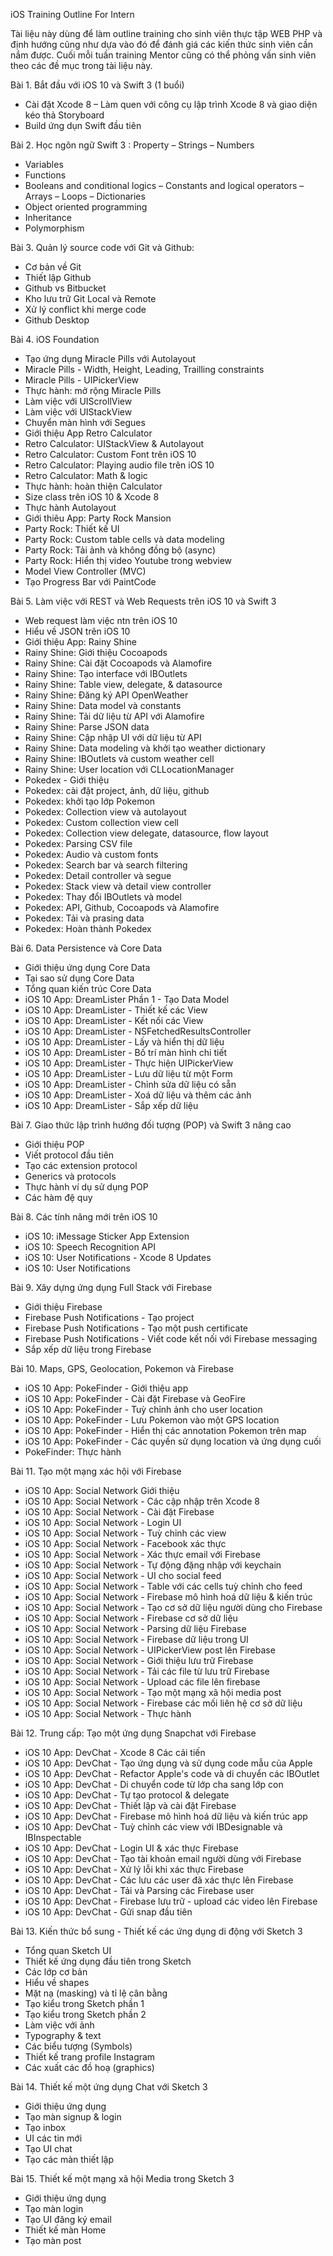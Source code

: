 iOS Training Outline For Intern

Tài liệu này dùng để làm outline training cho sinh viên thực tập WEB PHP và định hướng cũng như dựa vào đó để đánh giá các 
kiến thức sinh viên cần nắm được. 
Cuối mỗi tuần training Mentor cũng có thể phỏng vấn sinh viên theo các đề mục trong tài liệu này.

Bài 1. Bắt đầu với iOS 10 và Swift 3 (1 buổi)
- Cài đặt Xcode 8
– Làm quen với công cụ lập trình Xcode 8 và giao diện kéo thả Storyboard 
- Build ứng dụn Swift đầu tiên

Bài 2. Học ngôn ngữ Swift 3 : 
Property 
– Strings
– Numbers
- Variables
- Functions
- Booleans and conditional logics
– Constants and logical operators
– Arrays
– Loops
– Dictionaries
- Object oriented programming
- Inheritance
- Polymorphism

Bài 3. Quản lý source code với Git và Github:
- Cơ bản về Git
- Thiết lập Github
- Github vs Bitbucket
- Kho lưu trữ Git Local và Remote
- Xử lý conflict khi merge code
- Github Desktop

Bài 4. iOS Foundation
- Tạo ứng dụng Miracle Pills với Autolayout
- Miracle Pills - Width, Height, Leading, Trailling constraints
- Miracle Pills - UIPickerView
- Thực hành: mở rộng Miracle Pills
- Làm việc với UIScrollView
- Làm việc với UIStackView
- Chuyển màn hình với Segues
- Giới thiệu App Retro Calculator
- Retro Calculator: UIStackView & Autolayout
- Retro Calculator: Custom Font trên iOS 10
- Retro Calculator: Playing audio file trên iOS 10
- Retro Calculator: Math & logic
- Thực hành: hoàn thiện Calculator
- Size class trên iOS 10 & Xcode 8
- Thực hành Autolayout
- Giới thiêu App: Party Rock Mansion
- Party Rock: Thiết kế UI
- Party Rock: Custom table cells và data modeling
- Party Rock: Tải ảnh và không đồng bộ (async)
- Party Rock: Hiển thị video Youtube trong webview
- Model View Controller (MVC)
- Tạo Progress Bar với PaintCode

Bài 5. Làm việc với REST và Web Requests trên iOS 10 và Swift 3
- Web request làm việc ntn trên iOS 10
- Hiểu về JSON trên iOS 10
- Giới thiệu App: Rainy Shine
- Rainy Shine: Giới thiệu Cocoapods
- Rainy Shine: Cài đặt Cocoapods và Alamofire
- Rainy Shine: Tạo interface với IBOutlets
- Rainy Shine: Table view, delegate, & datasource 
- Rainy Shine: Đăng ký API OpenWeather
- Rainy Shine: Data model và constants 
- Rainy Shine: Tải dữ liệu từ API với Alamofire
- Rainy Shine: Parse JSON data
- Rainy Shine: Cập nhập UI với dữ liệu từ API
- Rainy Shine: Data modeling và khởi tạo weather dictionary 
- Rainy Shine: IBOutlets và custom weather cell
- Rainy Shine: User location với CLLocationManager
- Pokedex - Giới thiệu 
- Pokedex: cài đặt project, ảnh, dữ liệu, github
- Pokedex: khởi tạo lớp Pokemon
- Pokedex: Collection view và autolayout
- Pokedex: Custom collection view cell
- Pokedex: Collection view delegate, datasource, flow layout
- Pokedex: Parsing CSV file
- Pokedex: Audio và custom fonts
- Pokedex: Search bar và search filtering
- Pokedex: Detail controller và segue
- Pokedex: Stack view và detail view controller
- Pokedex: Thay đổi IBOutlets và model
- Pokedex: API, Github, Cocoapods và Alamofire
- Pokedex: Tải và prasing data
- Pokedex: Hoàn thành Pokedex

Bài 6. Data Persistence và Core Data
- Giới thiệu ứng dụng Core Data
- Tại sao sử dụng Core Data
- Tổng quan kiến trúc Core Data
- iOS 10 App: DreamLister Phần 1 - Tạo Data Model
- iOS 10 App: DreamLister - Thiết kế các View
- iOS 10 App: DreamLister - Kết nối các View
- iOS 10 App: DreamLister - NSFetchedResultsController
- iOS 10 App: DreamLister - Lấy và hiển thị dữ liệu
- iOS 10 App: DreamLister - Bố trí màn hình chi tiết
- iOS 10 App: DreamLister - Thực hiện UIPickerView
- iOS 10 App: DreamLister - Lưu dữ liệu từ một Form
- iOS 10 App: DreamLister - Chỉnh sửa dữ liệu có sẵn
- iOS 10 App: DreamLister - Xoá dữ liệu và thêm các ảnh
- iOS 10 App: DreamLister - Sắp xếp dữ liệu

Bài 7. Giao thức lập trình hướng đối tượng (POP) và Swift 3 nâng cao
- Giới thiệu POP
- Viết protocol đầu tiên
- Tạo các extension protocol 
- Generics và protocols 
- Thực hành ví dụ sử dụng POP
- Các hàm đệ quy

Bài 8. Các tính năng mới trên iOS 10
- iOS 10: iMessage Sticker App Extension 
- iOS 10: Speech Recognition API
- iOS 10: User Notifications - Xcode 8 Updates
- iOS 10: User Notifications

Bài 9. Xây dựng ứng dụng Full Stack với Firebase
- Giới thiệu Firebase 
- Firebase Push Notifications - Tạo project
- Firebase Push Notifications - Tạo một push certificate
- Firebase Push Notifications - Viết code kết nối với Firebase messaging
- Sắp xếp dữ liệu trong Firebase

Bài 10. Maps, GPS, Geolocation, Pokemon và Firebase 
- iOS 10 App: PokeFinder - Giới thiệu app
- iOS 10 App: PokeFinder - Cài đặt Firebase và GeoFire
- iOS 10 App: PokeFinder - Tuỳ chỉnh ảnh cho user location
- iOS 10 App: PokeFinder - Lưu Pokemon vào một GPS location 
- iOS 10 App: PokeFinder - Hiển thị các annotation Pokemon trên map
- iOS 10 App: PokeFinder - Các quyền sử dụng location và ứng dụng cuối 
- PokeFinder: Thực hành 

Bài 11. Tạo một mạng xác hội với Firebase 
- iOS 10 App: Social Network Giới thiệu
- iOS 10 App: Social Network - Các cập nhập trên Xcode 8 
- iOS 10 App: Social Network - Cài đặt Firebase
- iOS 10 App: Social Network - Login UI
- iOS 10 App: Social Network - Tuỳ chỉnh các view
- iOS 10 App: Social Network - Facebook xác thực 
- iOS 10 App: Social Network - Xác thực email với Firebase 
- iOS 10 App: Social Network - Tự động đặng nhập với keychain 
- iOS 10 App: Social Network - UI cho social feed
- iOS 10 App: Social Network - Table với các cells tuỳ chỉnh cho feed
- iOS 10 App: Social Network - Firebase mô hình hoá dữ liệu & kiến trúc 
- iOS 10 App: Social Network - Tạo cơ sở dữ liệu người dùng cho Firebase
- iOS 10 App: Social Network - Firebase cơ sở dữ liệu
- iOS 10 App: Social Network - Parsing dữ liệu Firebase
- iOS 10 App: Social Network - Firebase dữ liệu trong UI
- iOS 10 App: Social Network - UIPickerView post lên Firebase
- iOS 10 App: Social Network - Giới thiệu lưu trữ Firebase
- iOS 10 App: Social Network - Tải các file từ lưu trữ Firebase
- iOS 10 App: Social Network - Upload các file lên firebase
- iOS 10 App: Social Network - Tạo một mạng xã hội media post
- iOS 10 App: Social Network - Firebase các mối liên hệ cơ sở dữ liệu
- iOS 10 App: Social Network - Thực hành

Bài 12. Trung cấp: Tạo một ứng dụng Snapchat với Firebase 
- iOS 10 App: DevChat - Xcode 8 Các cải tiến
- iOS 10 App: DevChat - Tạo ứng dụng và sử dụng code mẫu của Apple
- iOS 10 App: DevChat - Refactor Apple's code và di chuyển các IBOutlet
- iOS 10 App: DevChat - Di chuyển code từ lớp cha sang lớp con
- iOS 10 App: DevChat - Tự tạo protocol & delegate
- iOS 10 App: DevChat - Thiết lập và cài đặt Firebase
- iOS 10 App: DevChat - Firebase mô hình hoá dữ liệu và kiến trúc app
- iOS 10 App: DevChat - Tuỳ chỉnh các view với IBDesignable và IBInspectable
- iOS 10 App: DevChat - Login UI & xác thực Firebase
- iOS 10 App: DevChat - Tạo tài khoản email người dùng với Firebase
- iOS 10 App: DevChat - Xử lý lỗi khi xác thực Firebase
- iOS 10 App: DevChat - Các lưu các user đã xác thực lên Firebase
- iOS 10 App: DevChat - Tải và Parsing các Firebase user
- iOS 10 App: DevChat - Firebase lưu trữ - upload các video lên Firebase
- iOS 10 App: DevChat - Gửi snap đầu tiên

Bài 13. Kiến thức bổ sung - Thiết kế các ứng dụng di động với Sketch 3
- Tổng quan Sketch UI
- Thiết kế ứng dụng đầu tiên trong Sketch
- Các lớp cơ bản
- Hiểu về shapes
- Mặt nạ (masking) và tỉ lệ cân bằng
- Tạo kiểu trong Sketch phần 1
- Tạo kiểu trong Sketch phần 2
- Làm việc với ảnh
- Typography & text
- Các biểu tượng (Symbols)
- Thiết kế trang profile Instagram
- Các xuất các đồ hoạ (graphics)

Bài 14. Thiết kế một ứng dụng Chat với Sketch 3
- Giới thiệu ứng dụng
- Tạo màn signup & login
- Tạo inbox
- UI các tin mới
- Tạo UI chat
- Tạo các màn thiết lập

Bài 15. Thiết kế một mạng xã hội Media trong Sketch 3
- Giới thiệu ứng dụng
- Tạo màn login
- Tạo UI đăng ký email
- Thiết kế màn Home
- Tạo màn post



